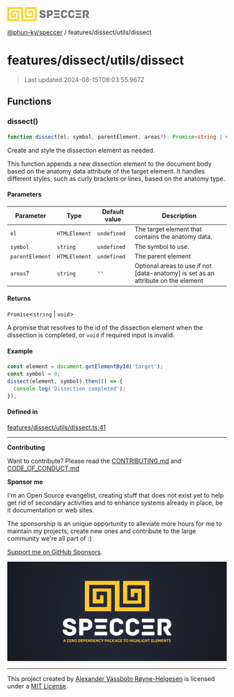 <div>
  <img alt="SPECCER logo" src="https://raw.githubusercontent.com/phun-ky/speccer/main/public/logo-speccer-horizontal-colored-package.svg?raw=true" style="max-height:32px;" />
</div>

[@phun-ky/speccer](../../../README.md) / features/dissect/utils/dissect

# features/dissect/utils/dissect

> Last updated 2024-08-15T08:03:55.967Z

## Functions

### dissect()

```ts
function dissect(el, symbol, parentElement, areas?): Promise<string | void>;
```

Create and style the dissection element as needed.

This function appends a new dissection element to the document body based on the anatomy data attribute
of the target element. It handles different styles, such as curly brackets or lines, based on the anatomy type.

#### Parameters

| Parameter       | Type          | Default value | Description                                                                        |
| --------------- | ------------- | ------------- | ---------------------------------------------------------------------------------- |
| `el`            | `HTMLElement` | `undefined`   | The target element that contains the anatomy data.                                 |
| `symbol`        | `string`      | `undefined`   | The symbol to use.                                                                 |
| `parentElement` | `HTMLElement` | `undefined`   | The parent element                                                                 |
| `areas`?        | `string`      | `''`          | Optional areas to use if not \[data-anatomy] is set as an attribute on the element |

#### Returns

`Promise`\<`string` | `void`>

A promise that resolves to the id of the dissection element when the dissection is completed, or `void` if required input is invalid.

#### Example

```ts
const element = document.getElementById('target');
const symbol = 0;
dissect(element, symbol).then(() => {
  console.log('Dissection completed');
});
```

#### Defined in

[features/dissect/utils/dissect.ts:41](https://github.com/phun-ky/speccer/blob/main/src/features/dissect/utils/dissect.ts#L41)

---

**Contributing**

Want to contribute? Please read the [CONTRIBUTING.md](https://github.com/phun-ky/speccer/blob/main/CONTRIBUTING.md) and [CODE_OF_CONDUCT.md](https://github.com/phun-ky/speccer/blob/main/CODE_OF_CONDUCT.md)

**Sponsor me**

I'm an Open Source evangelist, creating stuff that does not exist yet to help get rid of secondary activities and to enhance systems already in place, be it documentation or web sites.

The sponsorship is an unique opportunity to alleviate more hours for me to maintain my projects, create new ones and contribute to the large community we're all part of :)

[Support me on GitHub Sponsors](https://github.com/sponsors/phun-ky).

![Speccer banner, with logo and slogan: A zero dependency package to highlight elements](https://github.com/phun-ky/speccer/blob/main/public/speccer-banner.png?raw=true)

---

This project created by [Alexander Vassbotn Røyne-Helgesen](http://phun-ky.net) is licensed under a [MIT License](https://choosealicense.com/licenses/mit/).
